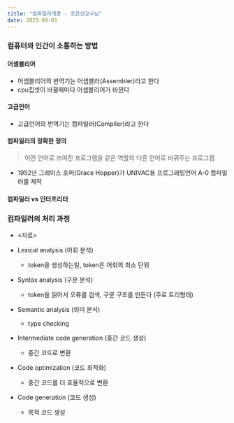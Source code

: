 ```yaml
---
title: "컴파일러개론 - 조은선교수님"
date: 2023-09-01
---
```


### 컴퓨터와 인간이 소통하는 방법
#### 어셈블리어
- 어셈블리어의 번역기는 어셈블러(Assembler)라고 한다
- cpu칩셋이 바뀔때마다 어셈블리어가 바뀐다

#### 고급언어
- 고급언어의 번역기는 컴파일러(Compiler)라고 한다

#### 컴파일러의 정확한 정의
> 어떤 언어로 쓰여진 프로그램을 같은 역할의 다른 언어로 바꿔주는 프로그램
- 1952년 그레이스 호퍼(Grace Hopper)가 UNIVAC용 프로그래밍언어 A-0 컴파일러를 제작

#### 컴파일러 vs 인터프리터

### 컴파일러의 처리 과정
- <자료>

- Lexical analysis (어휘 분석)
  - token을 생성하는일, token은 어휘의 최소 단위
- Syntax analysis (구문 분석)
  - token을 읽어서 오류를 검색, 구문 구조를 만든다 (주로 트리형태)
- Semantic analysis (의미 분석)
  - type checking
- Intermediate code generation (중간 코드 생성)
  - 중간 코드로 변환
- Code optimization (코드 최적화)
  - 중간 코드를 더 효율적으로 변환
- Code generation (코드 생성)
  - 목적 코드 생성
